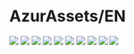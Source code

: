 # AzurAssets/EN
![](https://img.shields.io/badge/EN-9.1.120-blue?style=flat-square)
![](https://img.shields.io/badge/CV-608-blue?style=flat-square)
![](https://img.shields.io/badge/L2D-678-blue?style=flat-square)
![](https://img.shields.io/badge/PIC-24-blue?style=flat-square)
![](https://img.shields.io/badge/BGM-24-blue?style=flat-square)
![](https://img.shields.io/badge/CIPHER-56-blue?style=flat-square)
![](https://img.shields.io/badge/MANGA-80-blue?style=flat-square)
![](https://img.shields.io/badge/PAINTING-316-blue?style=flat-square)
![](https://img.shields.io/badge/DORM-111-blue?style=flat-square)
![](https://img.shields.io/badge/MAP-1-blue?style=flat-square)